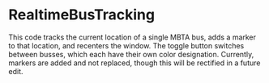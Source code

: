 # RealtimeBusTracking
This code tracks the current location of a single MBTA bus, adds a marker to that location, and recenters the window. The toggle button switches between busses, which each have their own color designation. Currently, markers are added and not replaced, though this will be rectified in a future edit.
